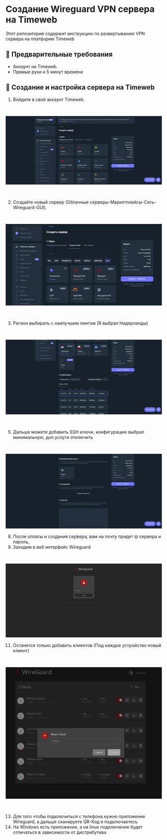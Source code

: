 <h1>Создание Wireguard VPN сервера на Timeweb</h1>

Этот репозиторий содержит инструкцию по развертыванию VPN сервера на платформе Timeweb 
</br>

## :blue_book: Предварительные требования

   - Аккаунт на Timeweb.
   - Прямые руки и 5 минут времени

## 🚀 Создание и настройка сервера на Timeweb
  
  1. Войдите в свой аккаунт Timeweb.
           
  </br>

  ![1](1.png)

  </br>
  
  2. Создайте новый сервер (Облачные серверы-Маркетплейсы-Сеть-Wireguard-GUI).

 </br> 
 
 ![2](2.png) 
 
 </br>
 
  3. Регион выбирать с наилучшим пингом (Я выбрал Нидерланды)

  </br>

  ![3](3.png)

  
  </br>

  
  5. Дальше можете добавить SSH ключи, конфигурацию выбрал минимальную, доп.услуги отключить

   </br>

   ![4](4.png)
  
  8. После оплаты и создания сервера, вам на почту придет ip сервера и пароль,
  9. Заходим в веб интерфейс Wireguard
  
   </br>

   ![5](5.png)

  11. Останется только добавить клиентов (Под каждое устройство новый клиент)

  </br>

  ![5](6.png)

  </br>
  
  13. Для того чтобы подключиться с телефона нужно приложение Wireguard, а дальше сканируете QR-Код и подключаетесь
  14. На Windows есть приложение, а на linux подключение будет отличаться в зависимости от дистрибутива
  
  
